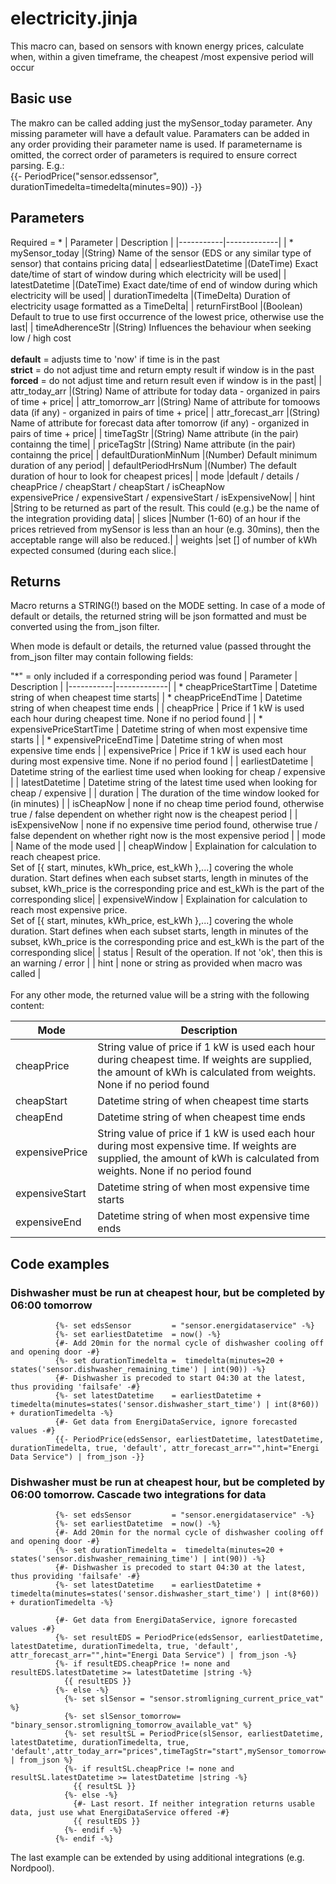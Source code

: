 # electricity.jinja
This macro can, based on sensors with known energy prices, calculate when, within a given timeframe, the
cheapest /most expensive period will occur 

## Basic use
The makro can be called adding just the mySensor_today parameter. Any missing parameter will have a default
value. Paramaters can be added in any order providing their parameter name is used. If parametername is omitted,
the correct order of parameters is required to ensure correct parsing. E.g.:</br>
  {{- PeriodPrice("sensor.edssensor", durationTimedelta=timedelta(minutes=90)) -}} 

## Parameters
Required = *
| Parameter | Description |
|-----------|-------------|
| * mySensor_today       |(String) Name of the sensor (EDS or any similar type of sensor) that contains pricing data|
| edsearliestDatetime    |(DateTime) Exact date/time of start of window during which electricity will be used|
| latestDatetime         |(DateTime) Exact date/time of end of window during which electricity will be used|
| durationTimedelta      |(TimeDelta) Duration of electricity usage formatted as a TimeDelta|
| returnFirstBool        |(Boolean) Default to true to use first occurrence of the lowest price, otherwise use the last|
| timeAdherenceStr       |(String) Influences the behaviour when seeking low / high cost</br></br>**default** = adjusts time to 'now' if time is in the past</br>**strict**  = do not adjust time and return empty result if window is in the past</br>**forced**  = do not adjust time and return result even if window is in the past|
| attr_today_arr         |(String) Name of attribute for today data - organized in pairs of time + price|
| attr_tomorrow_arr      |(String) Name of attribute for tomoows data (if any) - organized in pairs of time + price|
| attr_forecast_arr      |(String) Name of attribute for forecast data after tomorrow (if any) - organized in pairs of time + price|
| timeTagStr             |(String) Name attribute (in the pair) containng the time|
| priceTagStr            |(String) Name attribute (in the pair) containng the price|
| defaultDurationMinNum  |(Number) Default minimum duration of any period|
| defaultPeriodHrsNum    |(Number) The default duration of hour to look for cheapest prices|
| mode                   |default / details /</br>cheapPrice / cheapStart / cheapStart / isCheapNow</br>expensivePrice / expensiveStart / expensiveStart / isExpensiveNow|
| hint                   |String to be returned as part of the result. This could (e.g.) be the name of the integration providing data|
| slices                 |Number (1-60) of an hour if the prices retrieved from mySensor is less than an hour (e.g. 30mins), then the acceptable range will also be reduced.|
| weights                |set [] of number of kWh expected consumed (during each slice.|

## Returns
Macro returns a STRING(!) based on the MODE setting. In case of a mode of default or details, the returned string will
be json formatted and must be converted using the from_json filter.

When mode is default or details, the returned value (passed throught the from_json filter may contain following fields:

"*" = only included if a corresponding period was found
| Parameter | Description |
|-----------|-------------|
| * cheapPriceStartTime      | Datetime string of when cheapest time starts|
| * cheapPriceEndTime        | Datetime string of when cheapest time ends |
| cheapPrice                 | Price if 1 kW is used each hour during cheapest time. None if no period found |
| * expensivePriceStartTime  | Datetime string of when most expensive time starts |
| * expensivePriceEndTime    | Datetime string of when most expensive time ends |
| expensivePrice             | Price if 1 kW is used each hour during most expensive time. None if no period found |
| earliestDatetime           | Datetime string of the earliest time used when looking for cheap / expensive |
| latestDatetime             | Datetime string of the latest time used when looking for cheap / expensive |
| duration                   | The duration of the time window looked for (in minutes) |
| isCheapNow                 | none if no cheap time period found, otherwise true / false dependent on whether right now is the cheapest period |
| isExpensiveNow             | none if no expensive time period found, otherwise true / false dependent on whether right now is the most expensive period |
| mode                       | Name of the mode used |
| cheapWindow                | Explaination for calculation to reach cheapest price.</br>Set of [{ start, minutes, kWh_price, est_kWh },...] covering the whole duration. Start defines when each subset starts, length in minutes of the subset, kWh_price is the corresponding price and est_kWh is the part of the corresponding slice|
| expensiveWindow            | Explaination for calculation to reach most expensive price.</br>Set of [{ start, minutes, kWh_price, est_kWh },...] covering the whole duration. Start defines when each subset starts, length in minutes of the subset, kWh_price is the corresponding price and est_kWh is the part of the corresponding slice|
| status                     | Result of the operation. If not 'ok', then this is an warning / error |
| hint                       | none or string as provided when  macro was called |
</br>
</br>
For any other mode, the returned value will be a string with the following content:

| Mode      | Description |
|-----------|-------------|
|cheapPrice     | String value of price if 1 kW is used each hour during cheapest time. If weights are supplied, the amount of kWh is calculated from weights. None if no period found |
|cheapStart     | Datetime string of when cheapest time starts |
|cheapEnd       | Datetime string of when cheapest time ends |
|expensivePrice | String value of price if 1 kW is used each hour during most expensive time. If weights are supplied, the amount of kWh is calculated from weights. None if no period found |
|expensiveStart | Datetime string of when most expensive time starts |
|expensiveEnd   | Datetime string of when most expensive time ends |


## Code examples
### Dishwasher must be run at cheapest hour, but be completed by 06:00 tomorrow
              {%- set edsSensor         = "sensor.energidataservice" -%}
              {%- set earliestDatetime  = now() -%}
              {#- Add 20min for the normal cycle of dishwasher cooling off and opening door -#}
              {%- set durationTimedelta =  timedelta(minutes=20 + states('sensor.dishwasher_remaining_time') | int(90)) -%}
              {#- Dishwasher is precoded to start 04:30 at the latest, thus providing 'failsafe' -#}
              {%- set latestDatetime    = earliestDatetime + timedelta(minutes=states('sensor.dishwasher_start_time') | int(8*60)) + durationTimedelta -%}
              {#- Get data from EnergiDataService, ignore forecasted values -#}
              {{- PeriodPrice(edsSensor, earliestDatetime, latestDatetime, durationTimedelta, true, 'default', attr_forecast_arr="",hint="Energi Data Service") | from_json -}}
              
### Dishwasher must be run at cheapest hour, but be completed by 06:00 tomorrow. Cascade two integrations for data
              {%- set edsSensor         = "sensor.energidataservice" -%}
              {%- set earliestDatetime  = now() -%}
              {#- Add 20min for the normal cycle of dishwasher cooling off and opening door -#}
              {%- set durationTimedelta =  timedelta(minutes=20 + states('sensor.dishwasher_remaining_time') | int(90)) -%}
              {#- Dishwasher is precoded to start 04:30 at the latest, thus providing 'failsafe' -#}
              {%- set latestDatetime    = earliestDatetime + timedelta(minutes=states('sensor.dishwasher_start_time') | int(8*60)) + durationTimedelta -%}

              {#- Get data from EnergiDataService, ignore forecasted values -#}
              {%- set resultEDS = PeriodPrice(edsSensor, earliestDatetime, latestDatetime, durationTimedelta, true, 'default', attr_forecast_arr="",hint="Energi Data Service") | from_json -%}
              {%- if resultEDS.cheapPrice != none and resultEDS.latestDatetime >= latestDatetime |string -%}
                {{ resultEDS }}
              {%- else -%}
                {%- set slSensor = "sensor.stromligning_current_price_vat" %}
                {%- set slSensor_tomorrow= "binary_sensor.stromligning_tomorrow_available_vat" %}
                {%- set resultSL = PeriodPrice(slSensor, earliestDatetime, latestDatetime, durationTimedelta, true, 'default',attr_today_arr="prices",timeTagStr="start",mySensor_tomorrow=slSensor_tomorrow,attr_tomorrow_arr="prices",hint="Strømligning") | from_json %}
                {%- if resultSL.cheapPrice != none and resultSL.latestDatetime >= latestDatetime |string -%}
                  {{ resultSL }}
                {%- else -%}
                  {#- Last resort. If neither integration returns usable data, just use what EnergiDataService offered -#}
                  {{ resultEDS }}
                {%- endif -%}
              {%- endif -%}

The last example can be extended by using additional integrations (e.g. Nordpool).
